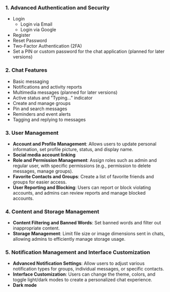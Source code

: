 
### 1. Advanced Authentication and Security
* Login
   * Login via Email
   * Login via Google
* Register
* Reset Password
* Two-Factor Authentication (2FA)
* Set a PIN or custom password for the chat application (planned for later versions)

### 2. Chat Features
* Basic messaging
* Notifications and activity reports
* Multimedia messages (planned for later versions)
* Active status and "Typing..." indicator
* Create and manage groups
* Pin and search messages
* Reminders and event alerts
* Tagging and replying to messages

### 3. User Management
* **Account and Profile Management**: Allows users to update personal information, set profile picture, status, and display name.
* **Social media account linking**
* **Role and Permission Management**: Assign roles such as admin and regular user, with specific permissions (e.g., permission to delete messages, manage groups).
* **Favorite Contacts and Groups**: Create a list of favorite friends and groups for easier access.
* **User Reporting and Blocking**: Users can report or block violating accounts, and admins can review reports and manage blocked accounts.

### 4. Content and Storage Management
* **Content Filtering and Banned Words**: Set banned words and filter out inappropriate content.
* **Storage Management**: Limit file size or image dimensions sent in chats, allowing admins to efficiently manage storage usage.

### 5. Notification Management and Interface Customization
* **Advanced Notification Settings**: Allow users to adjust various notification types for groups, individual messages, or specific contacts.
* **Interface Customization**: Users can change the theme, colors, and toggle light/dark modes to create a personalized chat experience.
* **Dark mode**
